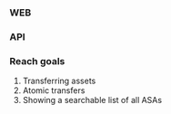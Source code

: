 ### WEB

### API

### Reach goals

1. Transferring assets
2. Atomic transfers
3. Showing a searchable list of all ASAs
